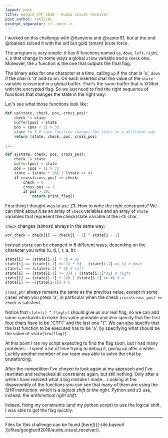 ```yaml
---
layout: post
title: Google CTF 2016 - Audio visual receiver
post_author: ret2libc
excerpt_separator: <!--more-->
---
```


I worked on this challenge with @hanyone and @castor91, but at the end @rpaleari
solved it with the old but gold (smart) brute force.

The program is very simple: it has 6 functions named `up`, `down`, `left`,
`right`, `a`, `b` that change in some ways a global `state` variable and a
`check` one. Moreover, the `a` function is the one that outputs the final flag.
<!--more-->

The binary asks for one character at a time, calling `up` if the char is 'u',
`down` if the char is 'd' and so on. On each inserted char the value of the
`state` variable is inserted in a global buffer. That's the same buffer that is
XORed with the encrypted flag. So we just need to find the right sequence of
functions that changes the state in the right way.

Let's see what those functions look like:

```python
def up(state, check, pos, cross_pos):
	check ^= state
	buffer[pos] = state
	pos = (pos + 1) % 33
	state *= 3 # each function changes the state in a different way
	return (state, check, pos, cross_pos)

...

def a(state, check, pos, cross_pos):
	check ^= state
	buffer[pos] = state
	pos = (pos + 1) % 33
	state = (state * 16) | (state >> 4)
	if cross[cross_pos] == check:
		check = 0
		cross_pos += 1
		if pos > 29:
			return print_flag()
```

First thing I thought was to use Z3. How to write the right constraints? We can
think about it as an array of `check` variables and an array of `state`
variables that represent the check/state variable at the i-th char.

`check` changes (almost) always in the same way:

```python
xor_check = check[i] == check[i - 1] ^ state[i - 1]
```
Instead `state` can be changed in 6 different ways, depending on the character
you write (u, d, l, r, a, b):

```python
state[i] == (state[i-1] * 3) # up
state[i] == (state[i-1] >> 1) * 8) - (state[i-1] >> 1) # down
state[i] == (state[i-1] * 2) # left
state[i] == (state[i-1] >> 3)) | (state[i-1]*32) # right
state[i] == (state[i-1] * 16) | (state[i-1] >> 4) # a
state[i] == ~(state[i-1]) # b
```
`cross_ptr` always remains the same as the previous value, except in some cases
when you press 'a', in particular when the check `cross[cross_pos] == check` is
satisfied.

Notice that `state[i] ^ flag[i]` should give us our real flag, so we can add
some constraints to make this value printable and also specify that the first
four chars have to be "CTF{" and the last one "}". We can also specify that the
last function to be executed has to be 'a', by specifying what should be the
value of `state[len(flag)]`.

At this point I ran my script expecting to find the flag soon, but I had many
problems... I spent a lot of time trying to debug it, giving up after a while.
Luckily another member of our team was able to solve the chal by bruteforcing.

After the competition I've chosen to look again at my approach and I've
rewritten and rechecked all constraints again, but still nothing. Only after a
while I have realized what a big mistake I made... Looking at the disassembly of the
functions you can see that many of them are using the SHR instruction, which is
a *logical shift to the right*. Python and z3 use, instead, the *arithmetical
right shift*.

Indeed, fixing my constraints (and my python script) to use the logical shift,
I was able to get the flag quickly.

----

Files for this challenge can be found [here]({{ site.baseurl }}/files/googlectf2016/audio_visual_receiver/).
